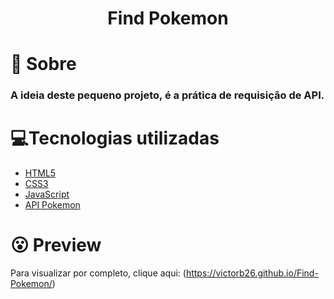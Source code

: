 
<h1 align='center'>
    Find Pokemon
</h1>

# 🤔 Sobre
<h3>A ideia deste pequeno projeto, é a prática de requisição de API. </h3>


# 💻Tecnologias utilizadas

- [HTML5](https://developer.mozilla.org/pt-BR/docs/Web/HTML/HTML5)
- [CSS3](https://www.w3.org/Style/CSS/Overview.en.html)
- [JavaScript](https://www.javascript.com/)
- [API Pokemon](https://pokeapi.co/)


# 😮 Preview

Para visualizar por completo, clique aqui: (https://victorb26.github.io/Find-Pokemon/) 
